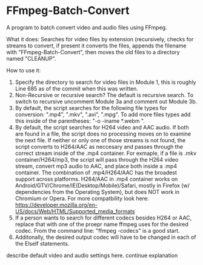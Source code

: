 # FFmpeg-Batch-Convert
A program to batch convert video and audio files using FFmpeg.

What it does:
Searches for video files by extension (recursively, checks for streams to convert, if present it converts the files, appends the filename with "FFmpeg-Batch-Convert", then moves the old files to a directory named "CLEANUP".

How to use it:
1. Specify the directory to search for video files in Module 1, this is roughly Line 685 as of the commit when this was written.
2. Non-Recursive or recursive search?  The default is recursive search.  To switch to recursive uncomment Module 3a and comment out Module 3b.
3. By default, the script searches for the following file types for conversion: ".mp4", ".mkv", ".avi", ".mpg".  To add more files types add this inside of the parentheses:  "-o -iname \*.webm ".
4. By default, the script searches for H264 video and AAC audio.  If both are found in a file, the script does no processing moves on to examine the next file.  If neither or only one of those streams is not found, the script converts to H264/AAC as neccesary and passes through the correct stream inside of the .mp4 container.  For exmaple, if a file is .mkv container/H264/mp3, the script will pass through the H264 video stream, convert mp3 audio to AAC, and place both inside a .mp4 container.  The combination of .mp4/H264/AAC has the broadest support across platforms.  H264/AAC in .mp4 container works on Android/GTV/Chrome/IE(Desktop/Mobile)/Safari, mostly in Firefox (w/ dependencies from the Operating System), but does NOT work in Chromium or Opera.  For more compatbility look here: https://developer.mozilla.org/en-US/docs/Web/HTML/Supported_media_formats
5. If a person wants to search for different codecs besides H264 or AAC, replace that with one of the proepr name ffmpeg uses for the desired codec.  From the command line:  "ffmpeg -codecs" is a good start.
6. Additonally, the desired output codec will have to be changed in each of the ElseIf statements.

describe default video and audio settings here.  continue explanation
